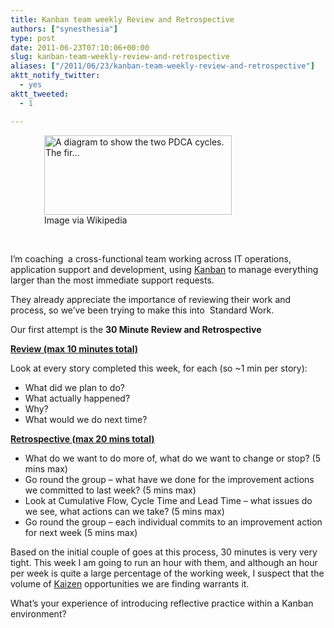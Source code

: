 ```yaml
---
title: Kanban team weekly Review and Retrospective
authors: ["synesthesia"]
type: post
date: 2011-06-23T07:10:06+00:00
slug: kanban-team-weekly-review-and-retrospective 
aliases: ["/2011/06/23/kanban-team-weekly-review-and-retrospective"]
aktt_notify_twitter:
  - yes
aktt_tweeted:
  - 1

---
```

<div class="zemanta-img" style="margin: 1em; display: block;">
  <figure style="width: 300px" class="wp-caption aligncenter"><a href="https://commons.wikipedia.org/wiki/File:PDCA-Two-Cycles.svg"><img title="A diagram to show the two PDCA cycles. The fir..." src="https://www.synesthesia.co.uk/blog/wp/uploads/2011/06/300px-PDCA-Two-Cycles.svg_.png" alt="A diagram to show the two PDCA cycles. The fir..." width="300" height="127" /></a><figcaption class="wp-caption-text">Image via Wikipedia</figcaption></figure>
</div>

&nbsp;

I&#8217;m coaching  a cross-functional team working across IT operations, application support and development, using <a class="zem_slink" title="Kanban" rel="wikipedia" href="https://en.wikipedia.org/wiki/Kanban">Kanban</a> to manage everything larger than the most immediate support requests.

They already appreciate the importance of reviewing their work and process, so we&#8217;ve been trying to make this into  Standard Work.

Our first attempt is the **30 Minute Review and Retrospective**

**<span style="text-decoration: underline;">Review (max 10 minutes total)</span>**

Look at every story completed this week, for each (so ~1 min per story):

  * What did we plan to do?
  * What actually happened?
  * Why?
  * What would we do next time?

**<span style="text-decoration: underline;">Retrospective (max 20 mins total)</span>**

  * What do we want to do more of, what do we want to change or stop? (5 mins max)
  * Go round the group &#8211; what have we done for the improvement actions we committed to last week? (5 mins max)
  * Look at Cumulative Flow, Cycle Time and Lead Time – what issues do we see, what actions can we take? (5 mins max)
  * Go round the group – each individual commits to an improvement action for next week (5 mins max)

Based on the initial couple of goes at this process, 30 minutes is very very tight. This week I am going to run an hour with them, and although an hour per week is quite a large percentage of the working week, I suspect that the volume of <a class="zem_slink" title="Kaizen" rel="wikipedia" href="https://en.wikipedia.org/wiki/Kaizen">Kaizen</a> opportunities we are finding warrants it.

What&#8217;s your experience of introducing reflective practice within a Kanban environment?

<div class="zemanta-pixie" style="margin-top: 10px; height: 15px;">
  <img class="zemanta-pixie-img" style="border: none; float: right;" src="https://img.zemanta.com/pixy.gif?x-id=7e196b1a-f050-4a24-86b5-aba08dd93958" alt="" />
</div>